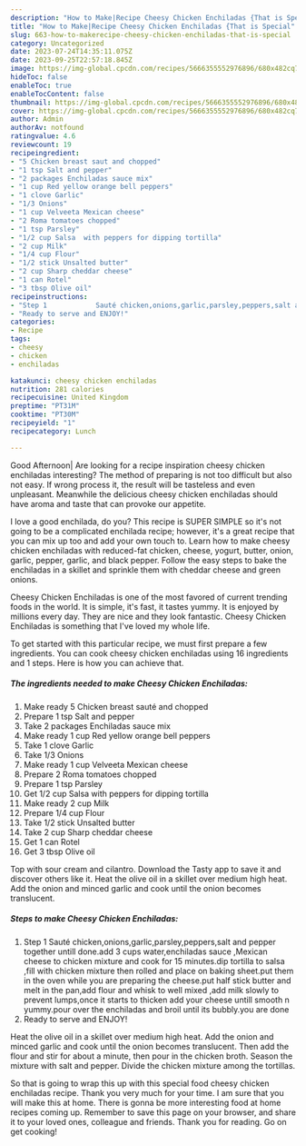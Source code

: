 ```yaml
---
description: "How to Make|Recipe Cheesy Chicken Enchiladas {That is Special"
title: "How to Make|Recipe Cheesy Chicken Enchiladas {That is Special"
slug: 663-how-to-makerecipe-cheesy-chicken-enchiladas-that-is-special
category: Uncategorized
date: 2023-07-24T14:35:11.075Z
date: 2023-09-25T22:57:18.845Z
image: https://img-global.cpcdn.com/recipes/5666355552976896/680x482cq70/cheesy-chicken-enchiladas-recipe-main-photo.jpg
hideToc: false
enableToc: true
enableTocContent: false
thumbnail: https://img-global.cpcdn.com/recipes/5666355552976896/680x482cq70/cheesy-chicken-enchiladas-recipe-main-photo.jpg
cover: https://img-global.cpcdn.com/recipes/5666355552976896/680x482cq70/cheesy-chicken-enchiladas-recipe-main-photo.jpg
author: Admin
authorAv: notfound
ratingvalue: 4.6
reviewcount: 19
recipeingredient:
- "5 Chicken breast saut and chopped"
- "1 tsp Salt and pepper"
- "2 packages Enchiladas sauce mix"
- "1 cup Red yellow orange bell peppers"
- "1 clove Garlic"
- "1/3 Onions"
- "1 cup Velveeta Mexican cheese"
- "2 Roma tomatoes chopped"
- "1 tsp Parsley"
- "1/2 cup Salsa  with peppers for dipping tortilla"
- "2 cup Milk"
- "1/4 cup Flour"
- "1/2 stick Unsalted butter"
- "2 cup Sharp cheddar cheese"
- "1 can Rotel"
- "3 tbsp Olive oil"
recipeinstructions:
- "Step 1            Sauté chicken,onions,garlic,parsley,peppers,salt and pepper together untill done.add 3 cups water,enchiladas sauce ,Mexican cheese to chicken mixture and cook for 15 minutes.dip tortilla to salsa ,fill with chicken mixture then rolled and place on baking sheet.put them in the oven while you are preparing the cheese.put half stick butter and melt in the pan,add flour and whisk to well mixed ,add milk slowly to prevent lumps,once it starts to thicken add your cheese untill smooth n yummy.pour over the enchiladas and broil until its bubbly.you are done"
- "Ready to serve and ENJOY!"
categories:
- Recipe
tags:
- cheesy
- chicken
- enchiladas

katakunci: cheesy chicken enchiladas 
nutrition: 281 calories
recipecuisine: United Kingdom
preptime: "PT31M"
cooktime: "PT30M"
recipeyield: "1"
recipecategory: Lunch

---
```



Good Afternoon| Are looking for a recipe inspiration cheesy chicken enchiladas interesting? The method of preparing is not too difficult but also not easy. If wrong process it, the result will be tasteless and even unpleasant. Meanwhile the delicious cheesy chicken enchiladas should have aroma and taste that can provoke our appetite.





I love a good enchilada, do you? This recipe is SUPER SIMPLE so it&#39;s not going to be a complicated enchilada recipe; however, it&#39;s a great recipe that you can mix up too and add your own touch to. Learn how to make cheesy chicken enchiladas with reduced-fat chicken, cheese, yogurt, butter, onion, garlic, pepper, garlic, and black pepper. Follow the easy steps to bake the enchiladas in a skillet and sprinkle them with cheddar cheese and green onions.

Cheesy Chicken Enchiladas is one of the most favored of current trending foods in the world. It is simple, it's fast, it tastes yummy. It is enjoyed by millions every day. They are nice and they look fantastic. Cheesy Chicken Enchiladas is something that I've loved my whole life.


To get started with this particular recipe, we must first prepare a few ingredients. You can cook cheesy chicken enchiladas using 16 ingredients and 1 steps. Here is how you can achieve that.

<!--inarticleads1-->

##### The ingredients needed to make Cheesy Chicken Enchiladas:

1. Make ready 5 Chicken breast sauté and chopped
1. Prepare 1 tsp Salt and pepper
1. Take 2 packages Enchiladas sauce mix
1. Make ready 1 cup Red yellow orange bell peppers
1. Take 1 clove Garlic
1. Take 1/3 Onions
1. Make ready 1 cup Velveeta Mexican cheese
1. Prepare 2 Roma tomatoes chopped
1. Prepare 1 tsp Parsley
1. Get 1/2 cup Salsa  with peppers for dipping tortilla
1. Make ready 2 cup Milk
1. Prepare 1/4 cup Flour
1. Take 1/2 stick Unsalted butter
1. Take 2 cup Sharp cheddar cheese
1. Get 1 can Rotel
1. Get 3 tbsp Olive oil


Top with sour cream and cilantro. Download the Tasty app to save it and discover others like it. Heat the olive oil in a skillet over medium high heat. Add the onion and minced garlic and cook until the onion becomes translucent. 

<!--inarticleads2-->

##### Steps to make Cheesy Chicken Enchiladas:

1. Step 1            Sauté chicken,onions,garlic,parsley,peppers,salt and pepper together untill done.add 3 cups water,enchiladas sauce ,Mexican cheese to chicken mixture and cook for 15 minutes.dip tortilla to salsa ,fill with chicken mixture then rolled and place on baking sheet.put them in the oven while you are preparing the cheese.put half stick butter and melt in the pan,add flour and whisk to well mixed ,add milk slowly to prevent lumps,once it starts to thicken add your cheese untill smooth n yummy.pour over the enchiladas and broil until its bubbly.you are done
1. Ready to serve and ENJOY!

Heat the olive oil in a skillet over medium high heat. Add the onion and minced garlic and cook until the onion becomes translucent. Then add the flour and stir for about a minute, then pour in the chicken broth. Season the mixture with salt and pepper. Divide the chicken mixture among the tortillas. 

So that is going to wrap this up with this special food cheesy chicken enchiladas recipe. Thank you very much for your time. I am sure that you will make this at home. There is gonna be more interesting food at home recipes coming up. Remember to save this page on your browser, and share it to your loved ones, colleague and friends. Thank you for reading. Go on get cooking!
